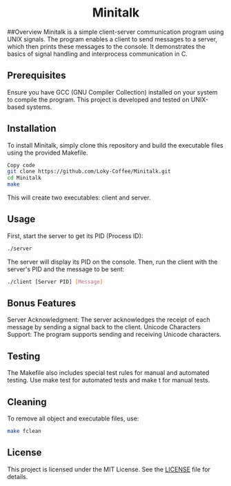 <h1 align="center">Minitalk</h1>

##Overview
Minitalk is a simple client-server communication program using UNIX signals. The program enables a client to send messages to a server, which then prints these messages to the console. It demonstrates the basics of signal handling and interprocess communication in C.

## Prerequisites
Ensure you have GCC (GNU Compiler Collection) installed on your system to compile the program. This project is developed and tested on UNIX-based systems.

## Installation
To install Minitalk, simply clone this repository and build the executable files using the provided Makefile.

```bash
Copy code
git clone https://github.com/Loky-Coffee/Minitalk.git
cd Minitalk
make
```
This will create two executables: client and server.

## Usage
First, start the server to get its PID (Process ID):

```bash
./server
```

The server will display its PID on the console. Then, run the client with the server's PID and the message to be sent:

```bash
./client [Server PID] [Message]
```

## Bonus Features
Server Acknowledgment: The server acknowledges the receipt of each message by sending a signal back to the client.
Unicode Characters Support: The program supports sending and receiving Unicode characters.

## Testing
The Makefile also includes special test rules for manual and automated testing. Use make test for automated tests and make t for manual tests.

## Cleaning
To remove all object and executable files, use:

```bash
make fclean
```

## License
This project is licensed under the MIT License. See the [LICENSE](LICENSE) file for details.
